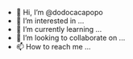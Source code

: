 - 👋 Hi, I’m @dodocacapopo
- 👀 I’m interested in ...
- 🌱 I’m currently learning ...
- 💞️ I’m looking to collaborate on ...
- 📫 How to reach me ...

<!---
dodocacapopo/dodocacapopo is a ✨ special ✨ repository because its `README.md` (this file) appears on your GitHub profile.
You can click the Preview link to take a look at your changes.
--->
